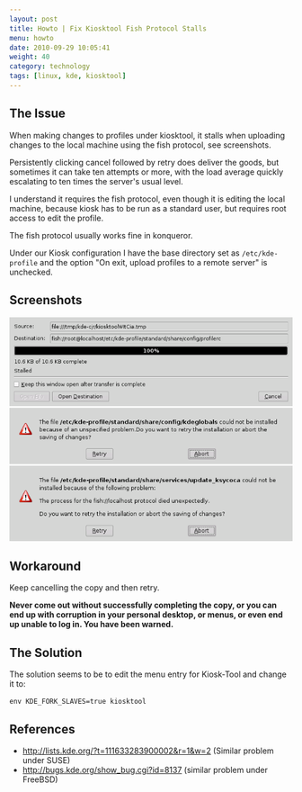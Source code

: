 ```yaml
---
layout: post
title: Howto | Fix Kiosktool Fish Protocol Stalls
menu: howto
date: 2010-09-29 10:05:41
weight: 40
category: technology
tags: [linux, kde, kiosktool]
---
```


## The Issue

When making changes to profiles under kiosktool, it stalls when uploading changes to the local machine using the fish protocol, see screenshots.

Persistently clicking cancel followed by retry does deliver the goods, but sometimes it can take ten attempts or more, with the load average quickly escalating to ten times the server's usual level.

I understand it requires the fish protocol, even though it is editing the local machine, because kiosk has to be run as a standard user, but requires root access to edit the profile.

The fish protocol usually works fine in konqueror.

Under our Kiosk configuration I have the base directory set as `/etc/kde-profile` and the option "On exit, upload profiles to a remote server" is unchecked.

## Screenshots

<img src="/assets/kiosk_1.gif">
<img src="/assets/kiosk_2.gif">
<img src="/assets/kiosk_3.gif">

## Workaround

Keep cancelling the copy and then retry.

**Never come out without successfully completing the copy, or you can end up with corruption in your personal desktop, or menus, or even end up unable to log in.  You have been warned.**

## The Solution

The solution seems to be to edit the menu entry for Kiosk-Tool and change it to:

    env KDE_FORK_SLAVES=true kiosktool

## References

   * http://lists.kde.org/?t=111633283900002&r=1&w=2 (Similar problem under SUSE)
   * http://bugs.kde.org/show_bug.cgi?id=8137 (similar problem under FreeBSD)
